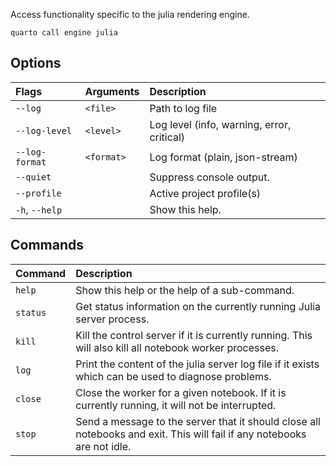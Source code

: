 Access functionality specific to the julia rendering engine.

``` {.bash}
quarto call engine julia 
```


## Options

|Flags          |Arguments  |Description                                |
|:--------------|:----------|:------------------------------------------|
|`--log`        |`<file>`   |Path to log file                           |
|`--log-level`  |`<level>`  |Log level (info, warning, error, critical) |
|`--log-format` |`<format>` |Log format (plain, json-stream)            |
|`--quiet`      |           |Suppress console output.                   |
|`--profile`    |           |Active project profile(s)                  |
|`-h`, `--help` |           |Show this help.                            |


## Commands

|Command  |Description                                                                                                             |
|:--------|:-----------------------------------------------------------------------------------------------------------------------|
|`help`   |Show this help or the help of a sub-command.                                                                            |
|`status` |Get status information on the currently running Julia server process.                                                   |
|`kill`   |Kill the control server if it is currently running. This will also kill all notebook worker processes.                  |
|`log`    |Print the content of the julia server log file if it exists which can be used to diagnose problems.                     |
|`close`  |Close the worker for a given notebook. If it is currently running, it will not be interrupted.                          |
|`stop`   |Send a message to the server that it should close all notebooks and exit. This will fail if any notebooks are not idle. |



